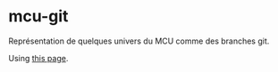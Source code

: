 # mcu-git

Représentation de quelques univers du MCU comme des branches git.

Using [this page](https://fanlore.org/wiki/List_of_Marvel_Universes#Comic-Based_Universes).
